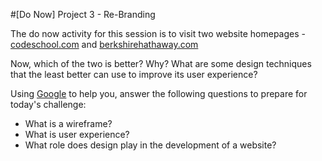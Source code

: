 #[Do Now] Project 3  - Re-Branding

The do now activity for this session is to visit two website homepages - 
[codeschool.com](https://www.codeschool.com/) and [berkshirehathaway.com](http://www.berkshirehathaway.com/)

Now, which of the two is better? Why? What are some design techniques that the least better can use to improve its user experience? 

Using [Google](https://www.google.com) to help you, answer the following questions to prepare for today's challenge: 
* What is a wireframe? 
* What is user experience? 
* What role does design play in the development of a website?

